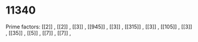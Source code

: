 # 11340

Prime factors: [[2]] , [[2]] , [[3]] , [[945]] , [[3]] , [[315]] , [[3]] , [[105]] , [[3]] , [[35]] , [[5]] , [[7]] , [[7]] , 